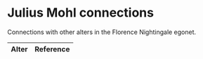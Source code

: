 # Julius Mohl connections
Connections with other alters in the Florence Nightingale egonet.

| Alter  | Reference|
| ------------- |------------- |
 
